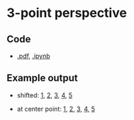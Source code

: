 # 3-point perspective

## Code

- [.pdf](threePointPerspective.pdf), [.ipynb](threePointPerspective.ipynb)

## Example output

- shifted: 
[1](threepoint_shifted1.png), 
[2](threepoint_shifted2.png), 
[3](threepoint_shifted3.png), 
[4](threepoint_shifted4.png), 
[5](threepoint_shifted5.png)

- at center point:
[1](threepoint_CP1.png), 
[2](threepoint_CP2.png), 
[3](threepoint_CP3.png),
[4](threepoint_CP4.png),
[5](threepoint_CP5.png)
